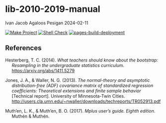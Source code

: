 lib-2010-2019-manual
================
Ivan Jacob Agaloos Pesigan
2024-02-11

<!-- README.md is generated from .setup/readme/README.Rmd. Please edit that file -->
<!-- badges: start -->

[![Make
Project](https://github.com/ijapesigan/lib-2010-2019-manual/actions/workflows/make.yml/badge.svg)](https://github.com/ijapesigan/lib-2010-2019-manual/actions/workflows/make.yml)
[![Shell
Check](https://github.com/ijapesigan/lib-2010-2019-manual/actions/workflows/shellcheck.yml/badge.svg)](https://github.com/ijapesigan/lib-2010-2019-manual/actions/workflows/shellcheck.yml)
[![pages-build-deployment](https://github.com/ijapesigan/lib-2010-2019-manual/actions/workflows/pages/pages-build-deployment/badge.svg)](https://github.com/ijapesigan/lib-2010-2019-manual/actions/workflows/pages/pages-build-deployment)
<!-- badges: end -->

## References

<div id="refs" class="references csl-bib-body hanging-indent"
line-spacing="2">

<div id="ref-Hesterberg-2014" class="csl-entry">

Hesterberg, T. C. (2014). *What teachers should know about the
bootstrap: Resampling in the undergraduate statistics curriculum*.
<https://arxiv.org/abs/1411.5279>

</div>

<div id="ref-Jones-Waller-2013b" class="csl-entry">

Jones, J. A., & Waller, N. G. (2013). *The normal-theory and asymptotic
distribution-free (ADF) covariance matrix of standardized regression
coefficients: Theoretical extensions and finite sample behavior*
\[Technical report\]. University of Minnesota-Twin Cities.
<http://users.cla.umn.edu/~nwaller/downloads/techreports/TR052913.pdf>

</div>

<div id="ref-Muthen-Muthen-2017" class="csl-entry">

Muth’en, L. K., & Muth’en, B. O. (2017). *Mplus user’s guide. Eighth
edition*. Muthén & Muthén.

</div>

</div>
